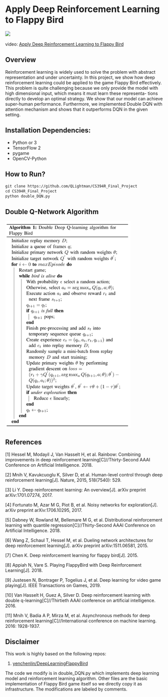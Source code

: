 # Apply Deep Reinforcement Learning to Flappy Bird

<img src="./images/flappy_bird_demp.gif" width="250">


video: [Apply Deep Reinforcement Learning to Flappy Bird](https://youtu.be/a6VD9vVrOOI)

## Overview
Reinforcement learning is widely used to solve the
problem with abstract representation and under uncertainty. In
this project, we show how deep reinforcement learning could
be applied to the game Flappy Bird effectively. This problem is
quite challenging because we only provide the model with high
dimensional input, which means it must learn these representa-
tions directly to develop an optimal strategy. We show that our
model can achieve super-human performance. Furthermore, we
implemented Double DQN with attention mechanism and shows
that it outperforms DQN in the given setting.

## Installation Dependencies:
* Python or 3
* TensorFlow 2
* pygame
* OpenCV-Python

## How to Run?
```
git clone https://github.com/QLightman/CS394R_Final_Project
cd CS394R_Final_Project
python double_DQN.py
```


## Double Q-Network Algorithm

<img src="./images/algo.png" width="400">






## References

[1] Hessel M, Modayil J, Van Hasselt H, et al. Rainbow: Combining improvements in deep reinforcement
learning[C]//Thirty-Second AAAI Conference on Artificial Intelligence. 2018.

[2] Mnih V, Kavukcuoglu K, Silver D, et al. Human-level control through deep reinforcement learning[J]. Nature,
2015, 518(7540): 529.

[3] Li Y. Deep reinforcement learning: An overview[J]. arXiv preprint arXiv:1701.07274, 2017.

[4] Fortunato M, Azar M G, Piot B, et al. Noisy networks for exploration[J]. arXiv preprint arXiv:1706.10295, 2017.

[5] Dabney W, Rowland M, Bellemare M G, et al. Distributional reinforcement learning with quantile
regression[C]//Thirty-Second AAAI Conference on Artificial Intelligence. 2018.

[6] Wang Z, Schaul T, Hessel M, et al. Dueling network architectures for deep reinforcement learning[J]. arXiv
preprint arXiv:1511.06581, 2015.

[7] Chen K. Deep reinforcement learning for flappy bird[J]. 2015.

[8] Appiah N, Vare S. Playing FlappyBird with Deep Reinforcement Learning[J]. 2018.

[9] Justesen N, Bontrager P, Togelius J, et al. Deep learning for video game playing[J]. IEEE Transactions on
Games, 2019.

[10] Van Hasselt H, Guez A, Silver D. Deep reinforcement learning with double q-learning[C]//Thirtieth AAAI
conference on artificial intelligence. 2016.

[11] Mnih V, Badia A P, Mirza M, et al. Asynchronous methods for deep reinforcement learning[C]//International
conference on machine learning. 2016: 1928-1937.
## Disclaimer
This work is highly based on the following repos:

1. [yenchenlin/DeepLearningFlappyBird](https://github.com/yenchenlin/DeepLearningFlappyBird)

The code we modify is in double_DQN.py which implements deep learning model and reinforcement learning algorithm. Other files are the basic implementation of Flappy Bird game itself so we directly copy it as infrastructure. The modifications are labeled by comments.


